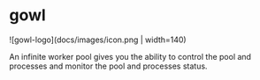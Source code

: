 # gowl
![gowl-logo](docs/images/icon.png | width=140)

An infinite worker pool gives you the ability to control the pool and processes and monitor the pool and processes status.

